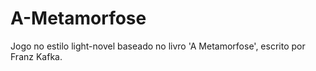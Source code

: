 # A-Metamorfose
Jogo no estilo light-novel baseado no livro 'A Metamorfose', escrito por Franz Kafka.
